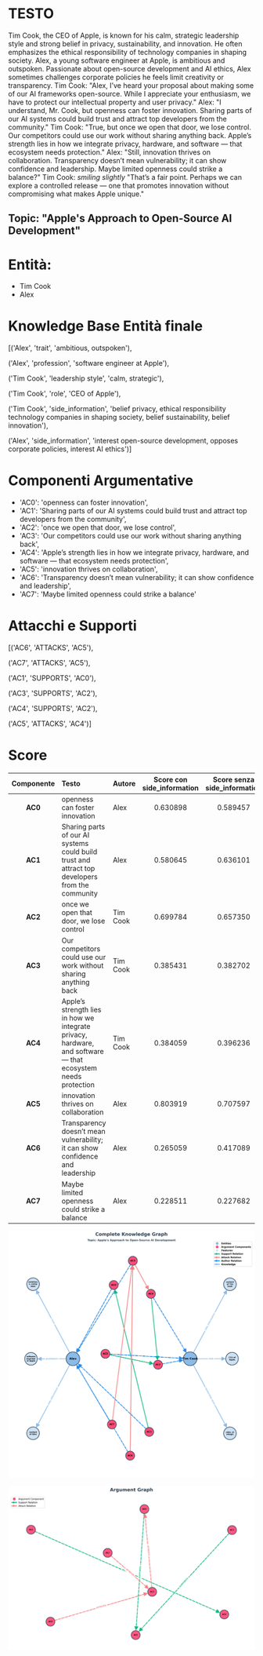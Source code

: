 # TESTO
Tim Cook, the CEO of Apple, is known for his calm, strategic leadership style and strong belief in privacy, sustainability, and innovation. He often emphasizes the ethical responsibility of technology companies in shaping society. Alex, a young software engineer at Apple, is ambitious and outspoken. Passionate about open-source development and AI ethics, Alex sometimes challenges corporate policies he feels limit creativity or transparency.
Tim Cook: "Alex, I’ve heard your proposal about making some of our AI frameworks open-source. While I appreciate your enthusiasm, we have to protect our intellectual property and user privacy."
Alex: "I understand, Mr. Cook, but openness can foster innovation. Sharing parts of our AI systems could build trust and attract top developers from the community."
Tim Cook: "True, but once we open that door, we lose control. Our competitors could use our work without sharing anything back. Apple’s strength lies in how we integrate privacy, hardware, and software — that ecosystem needs protection."
Alex: "Still, innovation thrives on collaboration. Transparency doesn’t mean vulnerability; it can show confidence and leadership. Maybe limited openness could strike a balance?"
Tim Cook: *smiling slightly* "That’s a fair point. Perhaps we can explore a controlled release — one that promotes innovation without compromising what makes Apple unique."

## Topic: "Apple's Approach to Open-Source AI Development"

# Entità:
+ Tim Cook
+ Alex

# Knowledge Base Entità finale
[('Alex', 'trait', 'ambitious, outspoken'),

('Alex', 'profession', 'software engineer at Apple'),
 
 ('Tim Cook', 'leadership style', 'calm, strategic'),
 
 ('Tim Cook', 'role', 'CEO of Apple'),
 
 ('Tim Cook',
  'side_information',
  'belief privacy, ethical responsibility technology companies in shaping society, belief sustainability, belief innovation'),
 
 ('Alex',
  'side_information',
  'interest open-source development, opposes corporate policies, interest AI ethics')]

# Componenti Argumentative
- 'AC0': 'openness can foster innovation',
- 'AC1': 'Sharing parts of our AI systems could build trust and attract top developers from the community',
- 'AC2': 'once we open that door, we lose control',
- 'AC3': 'Our competitors could use our work without sharing anything back',
- 'AC4': 'Apple’s strength lies in how we integrate privacy, hardware, and software — that ecosystem needs protection',
- 'AC5': 'innovation thrives on collaboration',
- 'AC6': 'Transparency doesn’t mean vulnerability; it can show confidence and leadership',
- 'AC7': 'Maybe limited openness could strike a balance'

# Attacchi e Supporti
[('AC6', 'ATTACKS', 'AC5'),
 
 ('AC7', 'ATTACKS', 'AC5'),
 
 ('AC1', 'SUPPORTS', 'AC0'),
 
 ('AC3', 'SUPPORTS', 'AC2'),
 
 ('AC4', 'SUPPORTS', 'AC2'),
 
 ('AC5', 'ATTACKS', 'AC4')]

# Score

| Componente | Testo | Autore | Score con side_information |Score senza side_information| via prompt |
| :---: | :--- | :--- | :---: | :---: | :---: |
| **AC0** | openness can foster innovation | Alex | $0.630898$ | $0.589457$|$0.95$|
| **AC1** | Sharing parts of our AI systems could build trust and attract top developers from the community | Alex | $0.580645$ |$0.636101$ |$0.85$|
| **AC2** | once we open that door, we lose control | Tim Cook | $0.699784$ |$0.657350$|$0.95$|
| **AC3** | Our competitors could use our work without sharing anything back | Tim Cook | $0.385431$ | $0.382702$|$0.95$|
| **AC4** | Apple’s strength lies in how we integrate privacy, hardware, and software — that ecosystem needs protection | Tim Cook | $0.384059$ |$0.396236$ |$0.95$|
| **AC5** | innovation thrives on collaboration | Alex | $0.803919$ | $0.707597$ |$0.85$|
| **AC6** | Transparency doesn’t mean vulnerability; it can show confidence and leadership | Alex | $0.265059$ | $0.417089$|$0.85$|
| **AC7** | Maybe limited openness could strike a balance | Alex | $0.228511$ | 0.227682 |$0.85$|

![grafo](apple_vs_alex_graph\complete_graph_apple_vs_alex.png)

![grafo_argomentativo](apple_vs_alex_graph\argumentative_graph_apple_vs_alex.png)
